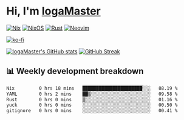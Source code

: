 # Hi, I'm [IogaMaster](https://youtube.com/IogaMaster)  

[![Nix](https://img.shields.io/badge/NIX-5277C3.svg?style=for-the-badge&logo=NixOS&logoColor=white)](https://builtwithnix.org/)
[![NixOS](https://img.shields.io/badge/NIXOS-5277C3.svg?style=for-the-badge&logo=NixOS&logoColor=white)](https://nixos.org/)
[![Rust](https://img.shields.io/badge/rust-%23000000.svg?style=for-the-badge&logo=rust&logoColor=white)](https://www.rust-lang.org/)
[![Neovim](https://img.shields.io/badge/NeoVim-%2357A143.svg?&style=for-the-badge&logo=neovim&logoColor=white)](https://github.com/neovim/neovim)

[![ko-fi](https://ko-fi.com/img/githubbutton_sm.svg)](https://ko-fi.com/X8X2P08GZ)

[![IogaMaster's GitHub stats](https://github-readme-stats.vercel.app/api?username=IogaMaster&show_icons=true&bg_color=1e1e2e&text_color=cdd6f4&icon_color=cba6f7&title_color=94e2d5)](https://github.com/IogaMaster)
[![GitHub Streak](https://streak-stats.demolab.com?user=IogaMaster&theme=catppuccin-mocha&hide_border=false&date_format=M%20j%5B%2C%20Y%5D)](https://git.io/streak-stats)


## 📊 Weekly development breakdown

<!--START_SECTION:wakaweek-->

```txt
Nix         0 hrs 18 mins   ██████████████████████░░░   88.19 %
YAML        0 hrs 2 mins    ██▒░░░░░░░░░░░░░░░░░░░░░░   09.58 %
Rust        0 hrs 0 mins    ▒░░░░░░░░░░░░░░░░░░░░░░░░   01.16 %
yuck        0 hrs 0 mins    ░░░░░░░░░░░░░░░░░░░░░░░░░   00.50 %
gitignore   0 hrs 0 mins    ░░░░░░░░░░░░░░░░░░░░░░░░░   00.41 %
```

<!--END_SECTION:wakaweek-->
